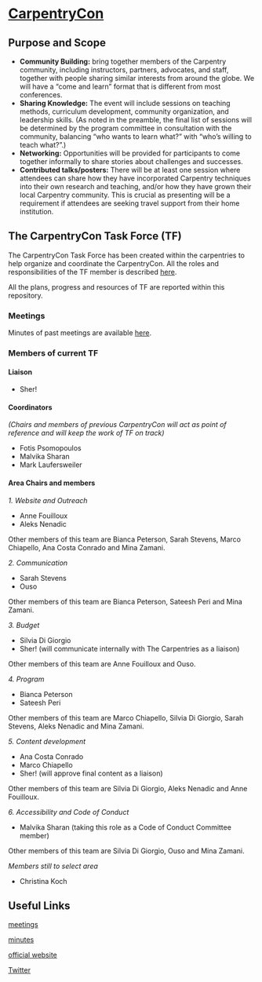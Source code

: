 # [CarpentryCon](http://www.carpentrycon.org/)

## Purpose and Scope
- **Community Building:** bring together members of the Carpentry community, including instructors, partners, advocates, and staff, together with people sharing similar interests from around the globe. We will have a “come and learn” format that is different from most conferences.
- **Sharing Knowledge:** The event will include sessions on teaching methods, curriculum development, community organization, and leadership skills. (As noted in the preamble, the final list of sessions will be determined by the program committee in consultation with the community, balancing “who wants to learn what?” with “who’s willing to teach what?”.)
- **Networking:** Opportunities will be provided for participants to come together informally to share stories about challenges and successes.
- **Contributed talks/posters:** There will be at least one session where attendees can share how they have incorporated Carpentry techniques into their own research and teaching, and/or how they have grown their local Carpentry community. This is crucial as presenting will be a requirement if attendees are seeking travel support from their home institution.

## The CarpentryCon Task Force (TF)

The CarpentryCon Task Force has been created within the carpentries to help organize and coordinate the CarpentryCon. All the roles and responsibilities of the TF member is described [here](https://github.com/carpentries/carpentrycon/blob/master/roles_and_responsibilities.md).

All the plans, progress and resources of TF are reported within this repository.

### Meetings
Minutes of past meetings are available [here](minutes).

### Members of current TF

#### Liaison

* Sher!

#### Coordinators 

*(Chairs and members of previous CarpentryCon will act as point of reference and will keep the work of TF on track)*

* Fotis Psomopoulos
* Malvika Sharan
* Mark Laufersweiler

#### Area Chairs and members

*1. Website and Outreach*

  - Anne Fouilloux
  - Aleks Nenadic
 
 Other members of this team are Bianca Peterson, Sarah Stevens, Marco Chiapello, Ana Costa Conrado and Mina Zamani.

*2. Communication*

  - Sarah Stevens
  - Ouso
  
Other members of this team are  Bianca Peterson, Sateesh Peri and Mina Zamani.

*3. Budget*

  - Silvia Di Giorgio
  - Sher! (will communicate internally with The Carpentries as a liaison)

Other members of this team are Anne Fouilloux and Ouso.

*4. Program*

  - Bianca Peterson
  - Sateesh Peri

Other members of this team are Marco Chiapello, Silvia Di Giorgio, Sarah Stevens, Aleks Nenadic and Mina Zamani.

*5. Content development*

  - Ana Costa Conrado
  - Marco Chiapello
  - Sher! (will approve final content as a liaison)
  
Other members of this team are Silvia Di Giorgio, Aleks Nenadic and Anne Fouilloux.
 
*6. Accessibility and Code of Conduct*

  - Malvika Sharan (taking this role as a Code of Conduct Committee member)
 
Other members of this team are Silvia Di Giorgio, Ouso and Mina Zamani.

*Members still to select area*

- Christina Koch

## Useful Links

[meetings](http://pad.software-carpentry.org/2020carpentrycontaskforce)

[minutes](https://github.com/carpentries/carpentrycon/tree/master/Minutes)

[official website](http://www.carpentrycon.org/)

[Twitter](https://twitter.com/carpentrycon)
